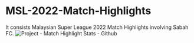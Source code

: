 # MSL-2022-Match-Highlights
It consists Malaysian Super League 2022 Match Highlights involving Sabah FC. 
![Project - Match Highlight Stats - Github](https://github.com/tnmuzaffar/MSL-2022-Match-Highlights/assets/136609323/8018376e-1b56-4796-afd8-de926cb03ceb)
